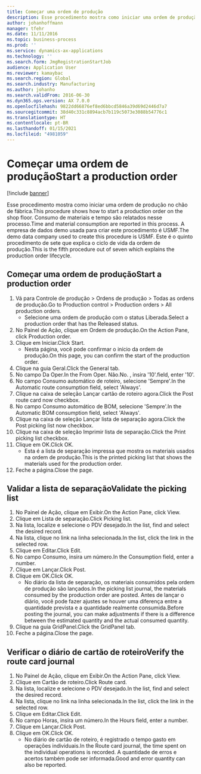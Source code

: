 ```yaml
---
title: Começar uma ordem de produção
description: Esse procedimento mostra como iniciar uma ordem de produção no chão de fábrica.
author: johanhoffmann
manager: tfehr
ms.date: 11/11/2016
ms.topic: business-process
ms.prod: ''
ms.service: dynamics-ax-applications
ms.technology: ''
ms.search.form: JmgRegistrationStartJob
audience: Application User
ms.reviewer: kamaybac
ms.search.region: Global
ms.search.industry: Manufacturing
ms.author: johanho
ms.search.validFrom: 2016-06-30
ms.dyn365.ops.version: AX 7.0.0
ms.openlocfilehash: 9822dd66876ef8ed6bbcd5846a39d69d2446d7a7
ms.sourcegitcommit: 38d40c331c8894acb7b119c5073e3088b54776c1
ms.translationtype: HT
ms.contentlocale: pt-BR
ms.lasthandoff: 01/15/2021
ms.locfileid: "4981059"
---
```

# <a name="start-a-production-order"></a><span data-ttu-id="de766-103">Começar uma ordem de produção</span><span class="sxs-lookup"><span data-stu-id="de766-103">Start a production order</span></span>

[!include [banner](../../includes/banner.md)]

<span data-ttu-id="de766-104">Esse procedimento mostra como iniciar uma ordem de produção no chão de fábrica.</span><span class="sxs-lookup"><span data-stu-id="de766-104">This procedure shows how to start a production order on the shop floor.</span></span> <span data-ttu-id="de766-105">Consumo de materiais e tempo são relatados nesse processo.</span><span class="sxs-lookup"><span data-stu-id="de766-105">Time and material consumption are reported in this process.</span></span> <span data-ttu-id="de766-106">A empresa de dados demo usada para criar este procedimento é USMF.</span><span class="sxs-lookup"><span data-stu-id="de766-106">The demo data company used to create this procedure is USMF.</span></span> <span data-ttu-id="de766-107">Este é o quinto procedimento de sete que explica o ciclo de vida da ordem de produção.</span><span class="sxs-lookup"><span data-stu-id="de766-107">This is the fifth procedure out of seven which explains the production order lifecycle.</span></span>


## <a name="start-a-production-order"></a><span data-ttu-id="de766-108">Começar uma ordem de produção</span><span class="sxs-lookup"><span data-stu-id="de766-108">Start a production order</span></span>
1. <span data-ttu-id="de766-109">Vá para Controle de produção > Ordens de produção > Todas as ordens de produção.</span><span class="sxs-lookup"><span data-stu-id="de766-109">Go to Production control > Production orders > All production orders.</span></span>
    * <span data-ttu-id="de766-110">Selecione uma ordem de produção com o status Liberada.</span><span class="sxs-lookup"><span data-stu-id="de766-110">Select a production order that has the Released status.</span></span>  
2. <span data-ttu-id="de766-111">No Painel de Ação, clique em Ordem de produção.</span><span class="sxs-lookup"><span data-stu-id="de766-111">On the Action Pane, click Production order.</span></span>
3. <span data-ttu-id="de766-112">Clique em Iniciar.</span><span class="sxs-lookup"><span data-stu-id="de766-112">Click Start.</span></span>
    * <span data-ttu-id="de766-113">Nesta página, você pode confirmar o início da ordem de produção.</span><span class="sxs-lookup"><span data-stu-id="de766-113">On this page, you can confirm the start of the production order.</span></span>  
4. <span data-ttu-id="de766-114">Clique na guia Geral.</span><span class="sxs-lookup"><span data-stu-id="de766-114">Click the General tab.</span></span>
5. <span data-ttu-id="de766-115">No campo Da Oper.</span><span class="sxs-lookup"><span data-stu-id="de766-115">In the From Oper.</span></span> <span data-ttu-id="de766-116">Não.</span><span class="sxs-lookup"><span data-stu-id="de766-116">No.</span></span> <span data-ttu-id="de766-117">, insira '10'.</span><span class="sxs-lookup"><span data-stu-id="de766-117">field, enter '10'.</span></span>
6. <span data-ttu-id="de766-118">No campo Consumo automático de roteiro, selecione 'Sempre'.</span><span class="sxs-lookup"><span data-stu-id="de766-118">In the Automatic route consumption field, select 'Always'.</span></span>
7. <span data-ttu-id="de766-119">Clique na caixa de seleção Lançar cartão de roteiro agora.</span><span class="sxs-lookup"><span data-stu-id="de766-119">Click the Post route card now checkbox.</span></span>
8. <span data-ttu-id="de766-120">No campo Consumo automático de BOM, selecione 'Sempre'.</span><span class="sxs-lookup"><span data-stu-id="de766-120">In the Automatic BOM consumption field, select 'Always'.</span></span>
9. <span data-ttu-id="de766-121">Clique na caixa de seleção Lançar lista de separação agora.</span><span class="sxs-lookup"><span data-stu-id="de766-121">Click the Post picking list now checkbox.</span></span>
10. <span data-ttu-id="de766-122">Clique na caixa de seleção Imprimir lista de separação.</span><span class="sxs-lookup"><span data-stu-id="de766-122">Click the Print picking list checkbox.</span></span>
11. <span data-ttu-id="de766-123">Clique em OK.</span><span class="sxs-lookup"><span data-stu-id="de766-123">Click OK.</span></span>
    * <span data-ttu-id="de766-124">Esta é a lista de separação impressa que mostra os materiais usados na ordem de produção.</span><span class="sxs-lookup"><span data-stu-id="de766-124">This is the printed picking list that shows the materials used for the production order.</span></span>  
12. <span data-ttu-id="de766-125">Feche a página.</span><span class="sxs-lookup"><span data-stu-id="de766-125">Close the page.</span></span>

## <a name="validate-the-picking-list"></a><span data-ttu-id="de766-126">Validar a lista de separação</span><span class="sxs-lookup"><span data-stu-id="de766-126">Validate the picking list</span></span>
1. <span data-ttu-id="de766-127">No Painel de Ação, clique em Exibir.</span><span class="sxs-lookup"><span data-stu-id="de766-127">On the Action Pane, click View.</span></span>
2. <span data-ttu-id="de766-128">Clique em Lista de separação.</span><span class="sxs-lookup"><span data-stu-id="de766-128">Click Picking list.</span></span>
3. <span data-ttu-id="de766-129">Na lista, localize e selecione o PDV desejado.</span><span class="sxs-lookup"><span data-stu-id="de766-129">In the list, find and select the desired record.</span></span>
4. <span data-ttu-id="de766-130">Na lista, clique no link na linha selecionada.</span><span class="sxs-lookup"><span data-stu-id="de766-130">In the list, click the link in the selected row.</span></span>
5. <span data-ttu-id="de766-131">Clique em Editar.</span><span class="sxs-lookup"><span data-stu-id="de766-131">Click Edit.</span></span>
6. <span data-ttu-id="de766-132">No campo Consumo, insira um número.</span><span class="sxs-lookup"><span data-stu-id="de766-132">In the Consumption field, enter a number.</span></span>
7. <span data-ttu-id="de766-133">Clique em Lançar.</span><span class="sxs-lookup"><span data-stu-id="de766-133">Click Post.</span></span>
8. <span data-ttu-id="de766-134">Clique em OK.</span><span class="sxs-lookup"><span data-stu-id="de766-134">Click OK.</span></span>
    * <span data-ttu-id="de766-135">No diário da lista de separação, os materiais consumidos pela ordem de produção são lançados.</span><span class="sxs-lookup"><span data-stu-id="de766-135">In the picking list journal, the materials consumed by the production order are posted.</span></span> <span data-ttu-id="de766-136">Antes de lançar o diário, você pode fazer ajustes se houver uma diferença entre a quantidade prevista e a quantidade realmente consumida.</span><span class="sxs-lookup"><span data-stu-id="de766-136">Before posting the journal, you can make adjustments if there is a difference between the estimated quantity and the actual consumed quantity.</span></span>  
9. <span data-ttu-id="de766-137">Clique na guia GridPanel.</span><span class="sxs-lookup"><span data-stu-id="de766-137">Click the GridPanel tab.</span></span>
10. <span data-ttu-id="de766-138">Feche a página.</span><span class="sxs-lookup"><span data-stu-id="de766-138">Close the page.</span></span>

## <a name="verify-the-route-card-journal"></a><span data-ttu-id="de766-139">Verificar o diário de cartão de roteiro</span><span class="sxs-lookup"><span data-stu-id="de766-139">Verify the route card journal</span></span>
1. <span data-ttu-id="de766-140">No Painel de Ação, clique em Exibir.</span><span class="sxs-lookup"><span data-stu-id="de766-140">On the Action Pane, click View.</span></span>
2. <span data-ttu-id="de766-141">Clique em Cartão de roteiro.</span><span class="sxs-lookup"><span data-stu-id="de766-141">Click Route card.</span></span>
3. <span data-ttu-id="de766-142">Na lista, localize e selecione o PDV desejado.</span><span class="sxs-lookup"><span data-stu-id="de766-142">In the list, find and select the desired record.</span></span>
4. <span data-ttu-id="de766-143">Na lista, clique no link na linha selecionada.</span><span class="sxs-lookup"><span data-stu-id="de766-143">In the list, click the link in the selected row.</span></span>
5. <span data-ttu-id="de766-144">Clique em Editar.</span><span class="sxs-lookup"><span data-stu-id="de766-144">Click Edit.</span></span>
6. <span data-ttu-id="de766-145">No campo Horas, insira um número.</span><span class="sxs-lookup"><span data-stu-id="de766-145">In the Hours field, enter a number.</span></span>
7. <span data-ttu-id="de766-146">Clique em Lançar.</span><span class="sxs-lookup"><span data-stu-id="de766-146">Click Post.</span></span>
8. <span data-ttu-id="de766-147">Clique em OK.</span><span class="sxs-lookup"><span data-stu-id="de766-147">Click OK.</span></span>
    * <span data-ttu-id="de766-148">No diário de cartão de roteiro, é registrado o tempo gasto em operações individuais.</span><span class="sxs-lookup"><span data-stu-id="de766-148">In the Route card journal, the time spent on the individual operations is recorded.</span></span> <span data-ttu-id="de766-149">A quantidade de erros e acertos também pode ser informada.</span><span class="sxs-lookup"><span data-stu-id="de766-149">Good and error quantity can also be reported.</span></span>  

